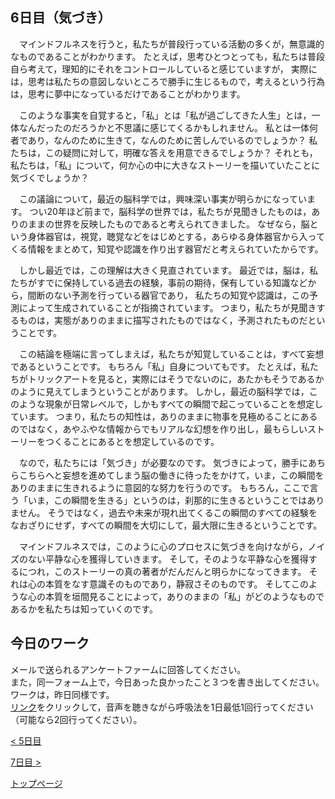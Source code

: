 ## 6日目（気づき）

　マインドフルネスを行うと，私たちが普段行っている活動の多くが，無意識的なものであることがわかります。
たとえば，思考ひとつとっても，私たちは普段自ら考えて，理知的にそれをコントロールしていると感じていますが，
実際には，思考は私たちの意図しないところで勝手に生じるもので，考えるという行為は，思考に夢中になっているだけであることがわかります。


　このような事実を自覚すると，「私」とは「私が過ごしてきた人生」とは，一体なんだったのだろうかと不思議に感じてくるかもしれません。
私とは一体何者であり，なんのために生きて，なんのために苦しんでいるのでしょうか？
私たちは，この疑問に対して，明確な答えを用意できるでしょうか？
それとも，私たちは，「私」について，何か心の中に大きなストーリーを描いていたことに気づくでしょうか？

　この議論について，最近の脳科学では，興味深い事実が明らかになっています。
つい20年ほど前まで，脳科学の世界では，私たちが見聞きしたものは，ありのままの世界を反映したものであると考えられてきました。
なぜなら，脳という身体器官は，視覚，聴覚などをはじめとする，あらゆる身体器官から入ってくる情報をまとめて，知覚や認識を作り出す器官だと考えられていたからです。

　しかし最近では，この理解は大きく見直されています。
最近では，脳は，私たちがすでに保持している過去の経験，事前の期待，保有している知識などから，間断のない予測を行っている器官であり，
私たちの知覚や認識は，この予測によって生成されていることが指摘されています。
つまり，私たちが見聞きするものは，実態がありのままに描写されたものではなく，予測されたものだということです。


　この結論を極端に言ってしまえば，私たちが知覚していることは，すべて妄想であるということです。
もちろん「私」自身についてもです。
たとえば，私たちがトリックアートを見ると，実際にはそうでないのに，あたかもそうであるかのように見えてしまうということがあります。
しかし，最近の脳科学では，このような現象が日常レベルで，しかもすべての瞬間で起こっていることを想定しています。
つまり，私たちの知性は，ありのままに物事を見極めることにあるのではなく，あやふやな情報からでもリアルな幻想を作り出し，最もらしいストーリーをつくることにあるとを想定しているのです。


　なので，私たちには「気づき」が必要なのです。
気づきによって，勝手にあちらこちらへと妄想を進めてしまう脳の働きに待ったをかけて，いま，この瞬間をありのままに生きれるように意図的な努力を行うのです。
もちろん，ここで言う「いま，この瞬間を生きる」というのは，刹那的に生きるということではありません。
そうではなく，過去や未来が現れ出てくるこの瞬間のすべての経験をなおざりにせず，すべての瞬間を大切にして，最大限に生きるということです。


　マインドフルネスでは，このように心のプロセスに気づきを向けながら，ノイズのない平静な心を獲得していきます。
そして，そのような平静な心を獲得するにつれ，このストーリーの真の著者がだんだんと明らかになってきます。
それは心の本質をなす意識そのものであり，静寂さそのものです。
そしてこのような心の本質を垣間見ることによって，ありのままの「私」がどのようなものであるかを私たちは知っていくのです。


## 今日のワーク

メールで送られるアンケートファームに回答してください。  
また，同一フォーム上で，今日あった良かったこと３つを書き出してください。  
ワークは，昨日同様です。  
[リンク](https://drive.google.com/file/d/1U8oGNC1Wz5UJurHykOVMn7yFpvVuaCco/view?usp=sharing)をクリックして，音声を聴きながら呼吸法を1日最低1回行ってください（可能なら2回行ってください）。  

[< 5日目](https://hogishima.github.io/mfcbt/program/day5)

[7日目 >](https://hogishima.github.io/mfcbt/program/day7)

[トップページ](https://hogishima.github.io/mfcbt/)
